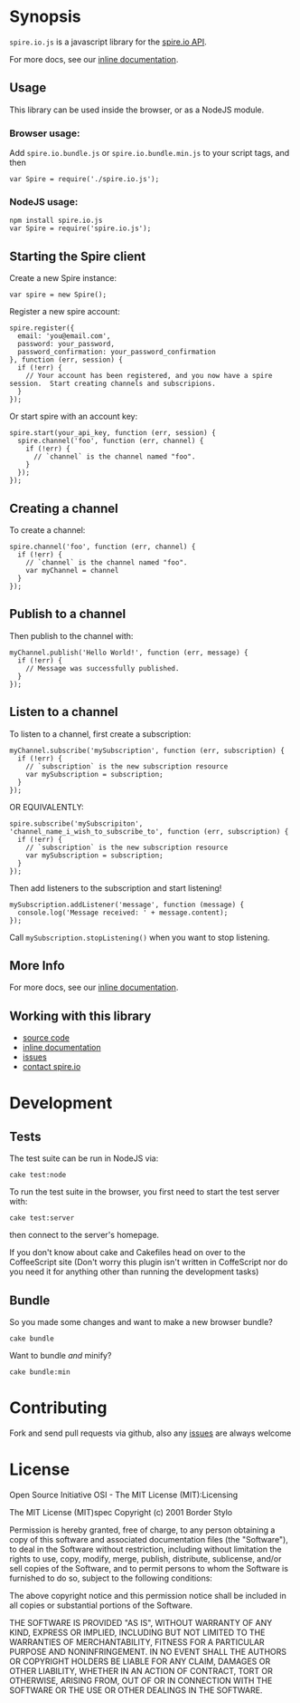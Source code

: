 # Synopsis

`spire.io.js` is a javascript library for the [spire.io API](http://www.spire.io/).

For more docs, see our [inline documentation](http://spire-io.github.com/spire.io.js).

## Usage

This library can be used inside the browser, or as a NodeJS module.

### Browser usage:
Add `spire.io.bundle.js` or `spire.io.bundle.min.js` to your script tags, and then

    var Spire = require('./spire.io.js');

### NodeJS usage:

    npm install spire.io.js
    var Spire = require('spire.io.js');


## Starting the Spire client

Create a new Spire instance:

    var spire = new Spire();

Register a new spire account:

    spire.register({
      email: 'you@email.com',
      password: your_password,
      password_confirmation: your_password_confirmation
    }, function (err, session) {
      if (!err) {
        // Your account has been registered, and you now have a spire session.  Start creating channels and subscripions.
      }
    });

Or start spire with an account key:

    spire.start(your_api_key, function (err, session) {
      spire.channel('foo', function (err, channel) {
        if (!err) {
          // `channel` is the channel named "foo".
        }
      });
    });

## Creating a channel

To create a channel:

    spire.channel('foo', function (err, channel) {
      if (!err) {
        // `channel` is the channel named "foo".
        var myChannel = channel
      }
    });

## Publish to a channel

Then publish to the channel with:

    myChannel.publish('Hello World!', function (err, message) {
      if (!err) {
        // Message was successfully published.
      }
    });

## Listen to a channel

To listen to a channel, first create a subscription:

    myChannel.subscribe('mySubscription', function (err, subscription) {
      if (!err) {
        // `subscription` is the new subscription resource
        var mySubscription = subscription;
      }
    });

OR EQUIVALENTLY:

    spire.subscribe('mySubscripiton', 'channel_name_i_wish_to_subscribe_to', function (err, subscription) {
      if (!err) {
        // `subscription` is the new subscription resource
        var mySubscription = subscription;
      }
    });

Then add listeners to the subscription and start listening!

    mySubscription.addListener('message', function (message) {
      console.log('Message received: ' + message.content);
    });

Call `mySubscription.stopListening()` when you want to stop listening.

## More Info

For more docs, see our [inline documentation](http://spire-io.github.com/spire.io.js).

## Working with this library

* [source code](https://github.com/spire-io/spire.io.js)
* [inline documentation](http://spire-io.github.com/spire.io.js/)
* [issues](https://github.com/spire-io/spire.io.js/issues)
* [contact spire.io](http://spire.io/contact.html)

# Development

## Tests

The test suite can be run in NodeJS via:

    cake test:node

To run the test suite in the browser, you first need to start the test server with:

    cake test:server

then connect to the server's homepage.

If you don't know about cake and Cakefiles head on over to the CoffeeScript site (Don't worry this plugin isn't written in CoffeScript nor do you need it for anything other than running the development tasks)

## Bundle

So you made some changes and want to make a new browser bundle?

    cake bundle

Want to bundle *and* minify?

    cake bundle:min

# Contributing

Fork and send pull requests via github, also any [issues](https://github.com/spire-io/jquery.spire.js/issues) are always welcome

# License

Open Source Initiative OSI - The MIT License (MIT):Licensing

The MIT License (MIT)spec
Copyright (c) 2001 Border Stylo

Permission is hereby granted, free of charge, to any person obtaining a copy of this software and associated documentation files (the "Software"), to deal in the Software without restriction, including without limitation the rights to use, copy, modify, merge, publish, distribute, sublicense, and/or sell copies of the Software, and to permit persons to whom the Software is furnished to do so, subject to the following conditions:

The above copyright notice and this permission notice shall be included in all copies or substantial portions of the Software.

THE SOFTWARE IS PROVIDED "AS IS", WITHOUT WARRANTY OF ANY KIND, EXPRESS OR IMPLIED, INCLUDING BUT NOT LIMITED TO THE WARRANTIES OF MERCHANTABILITY, FITNESS FOR A PARTICULAR PURPOSE AND NONINFRINGEMENT. IN NO EVENT SHALL THE AUTHORS OR COPYRIGHT HOLDERS BE LIABLE FOR ANY CLAIM, DAMAGES OR OTHER LIABILITY, WHETHER IN AN ACTION OF CONTRACT, TORT OR OTHERWISE, ARISING FROM, OUT OF OR IN CONNECTION WITH THE SOFTWARE OR THE USE OR OTHER DEALINGS IN THE SOFTWARE.
